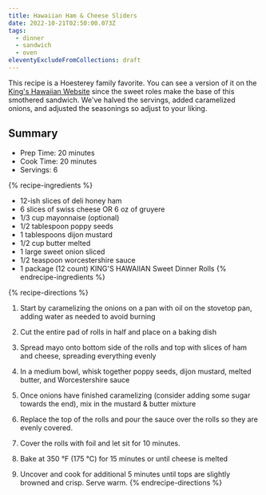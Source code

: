 ```yaml
---
title: Hawaiian Ham & Cheese Sliders
date: 2022-10-21T02:50:00.073Z
tags:
  - dinner
  - sandwich
  - oven
eleventyExcludeFromCollections: draft
---
```

This recipe is a Hoesterey family favorite. You can see a version of it on the [King's Hawaiian Website](https://kingshawaiian.com/recipes/Hawaiian-Ham-Swiss-Slider) since the sweet roles make the base of this smothered sandwich. We've halved the servings, added caramelized onions, and adjusted the seasonings so adjust to your liking.

## Summary
- Prep Time: 20 minutes
- Cook Time: 20 minutes
- Servings: 6

{% recipe-ingredients %}
- 12-ish slices of deli honey ham
- 6 slices of swiss cheese OR 6 oz of gruyere 
- 1/3 cup mayonnaise (optional)
- 1/2 tablespoon poppy seeds
- 1 tablespoons dijon mustard
- 1/2 cup butter melted
- 1 large sweet onion sliced
- 1/2 teaspoon worcestershire sauce
- 1 package (12 count) KING'S HAWAIIAN Sweet Dinner Rolls
{% endrecipe-ingredients %}

{% recipe-directions %}
1. Start by caramelizing the onions on a pan with oil on the stovetop pan, adding water as needed to avoid burning

1. Cut the entire pad of rolls in half and place on a baking dish
1. Spread mayo onto bottom side of the rolls and top with slices of ham and cheese, spreading everything evenly
1. In a medium bowl, whisk together poppy seeds, dijon mustard, melted butter, and Worcestershire sauce
1. Once onions have finished caramelizing (consider adding some sugar towards the end), mix in the mustard & butter mixture
1. Replace the top of the rolls and pour the sauce over the rolls so they are evenly covered.
1. Cover the rolls with foil and let sit for 10 minutes. 
1. Bake at 350 °F (175 °C) for 15 minutes or until cheese is melted
1. Uncover and cook for additional 5 minutes until tops are slightly browned and crisp. Serve warm. 
{% endrecipe-directions %}